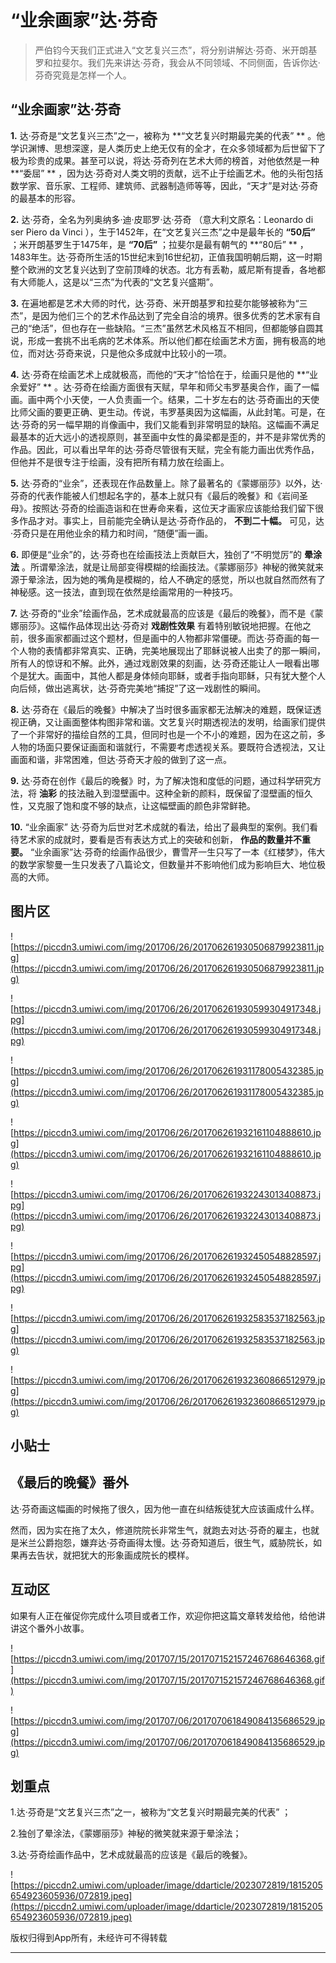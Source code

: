 # “业余画家”达·芬奇

> 严伯钧今天我们正式进入“文艺复兴三杰”，将分别讲解达·芬奇、米开朗基罗和拉斐尔。我们先来讲达·芬奇，我会从不同领域、不同侧面，告诉你达·芬奇究竟是怎样一个人。

## “业余画家”达·芬奇

 **1.** 达·芬奇是“文艺复兴三杰”之一，被称为 **“文艺复兴时期最完美的代表” ** 。他学识渊博、思想深邃，是人类历史上绝无仅有的全才，在众多领域都为后世留下了极为珍贵的成果。甚至可以说，将达·芬奇列在艺术大师的榜首，对他依然是一种 **“委屈” ** ，因为达·芬奇对人类文明的贡献，远不止于绘画艺术。他的头衔包括数学家、音乐家、工程师、建筑师、武器制造师等等，因此，“天才”是对达·芬奇的最基本的形容。

 **2.** 达·芬奇，全名为列奥纳多·迪·皮耶罗·达·芬奇 （意大利文原名：Leonardo di ser Piero da Vinci ），生于1452年，在“文艺复兴三杰”之中是最年长的 **“50后”** ；米开朗基罗生于1475年，是 **“70后”** ；拉斐尔是最有朝气的 **“80后” ** ，1483年生。达·芬奇所生活的15世纪末到16世纪初，正值我国明朝后期，这一时期整个欧洲的文艺复兴达到了空前顶峰的状态。北方有丢勒，威尼斯有提香，各地都有大师能人，这是以“三杰”为代表的“文艺复兴盛期”。

 **3.** 在遍地都是艺术大师的时代，达·芬奇、米开朗基罗和拉斐尔能够被称为“三杰”，是因为他们三个的艺术作品达到了完全自洽的境界。很多优秀的艺术家有自己的“绝活”，但也存在一些缺陷。“三杰”虽然艺术风格互不相同，但都能够自圆其说，形成一套挑不出毛病的艺术体系。所以他们都在绘画艺术方面，拥有极高的地位，而对达·芬奇来说，只是他众多成就中比较小的一项。

 **4.** 达·芬奇在绘画艺术上成就极高，而他的“天才”恰恰在于，绘画只是他的 **“业余爱好” ** 。达·芬奇在绘画方面很有天赋，早年和师父韦罗基奥合作，画了一幅画。画中两个小天使，一人负责画一个。结果，二十岁左右的达·芬奇画出的天使比师父画的要更正确、更生动。传说，韦罗基奥因为这幅画，从此封笔。可是，在达·芬奇的另一幅早期的肖像画中，我们又能看到非常明显的缺陷。这幅画不满足最基本的近大远小的透视原则，甚至画中女性的鼻梁都是歪的，并不是非常优秀的作品。因此，可以看出早年的达·芬奇尽管很有天赋，完全有能力画出优秀作品，但他并不是很专注于绘画，没有把所有精力放在绘画上。

 **5.** 达·芬奇的“业余”，还表现在作品数量上。除了最著名的《蒙娜丽莎》以外，达·芬奇的代表作能被人们想起名字的，基本上就只有《最后的晚餐》和《岩间圣母》。按照达·芬奇的绘画造诣和在世寿命来看，这位天才画家应该能给我们留下很多作品才对。事实上，目前能完全确认是达·芬奇作品的， **不到二十幅。** 可见，达·芬奇只是在用他业余的精力和时间，“随便”画一画。

 **6.** 即便是“业余”的，达·芬奇也在绘画技法上贡献巨大，独创了“不明觉厉”的 **晕涂法** 。所谓晕涂法，就是让局部变得模糊的绘画技法。《蒙娜丽莎》神秘的微笑就来源于晕涂法，因为她的嘴角是模糊的，给人不确定的感觉，所以也就自然而然有了神秘感。这一技法，直到现在依然是绘画常用的一种技巧。

 **7.** 达·芬奇的“业余”绘画作品，艺术成就最高的应该是《最后的晚餐》，而不是《蒙娜丽莎》。这幅作品体现出达·芬奇对 **戏剧性效果** 有着特别敏锐地把握。在他之前，很多画家都画过这个题材，但是画中的人物都非常僵硬。而达·芬奇画的每一个人物的表情都非常真实、正确，完美地展现出了耶稣说被人出卖了的那一瞬间，所有人的惊讶和不解。此外，通过戏剧效果的刻画，达·芬奇还能让人一眼看出哪个是犹大。画面中，其他人都是身体倾向耶稣，或者手指向耶稣，只有犹大整个人向后倾，做出逃离状，达·芬奇完美地“捕捉”了这一戏剧性的瞬间。

 **8.** 达·芬奇在《最后的晚餐》中解决了当时很多画家都无法解决的难题，既保证透视正确，又让画面整体构图非常和谐。文艺复兴时期透视法的发明，给画家们提供了一个非常好的描绘自然的工具，但同时也是一个不小的难题，因为在这之前，多人物的场面只要保证画面和谐就行，不需要考虑透视关系。要既符合透视法，又让画面和谐，非常困难，但达·芬奇天才般的做到了这一点。

 **9.** 达·芬奇在创作《最后的晚餐》时，为了解决饱和度低的问题，通过科学研究方法，将 **油彩** 的技法融入到湿壁画中。这种全新的颜料，既保留了湿壁画的恒久性，又克服了饱和度不够的缺点，让这幅壁画的颜色非常鲜艳。

 **10.** “业余画家” 达·芬奇为后世对艺术成就的看法，给出了最典型的案例。我们看待艺术家的成就时，要看是否有表达方式上的突破和创新， **作品的数量并不重要。** “业余画家”达·芬奇的绘画作品很少，曹雪芹一生只写了一本《红楼梦》，伟大的数学家黎曼一生只发表了八篇论文，但数量并不影响他们成为影响巨大、地位极高的大师。

## 图片区

![https://piccdn3.umiwi.com/img/201706/26/201706261930506879923811.jpg](https://piccdn3.umiwi.com/img/201706/26/201706261930506879923811.jpg)

![https://piccdn3.umiwi.com/img/201706/26/201706261930599304917348.jpg](https://piccdn3.umiwi.com/img/201706/26/201706261930599304917348.jpg)

![https://piccdn3.umiwi.com/img/201706/26/201706261931178005432385.jpg](https://piccdn3.umiwi.com/img/201706/26/201706261931178005432385.jpg)

![https://piccdn3.umiwi.com/img/201706/26/201706261932161104888610.jpg](https://piccdn3.umiwi.com/img/201706/26/201706261932161104888610.jpg)

![https://piccdn3.umiwi.com/img/201706/26/201706261932243013408873.jpg](https://piccdn3.umiwi.com/img/201706/26/201706261932243013408873.jpg)

![https://piccdn3.umiwi.com/img/201706/26/201706261932450548828597.jpg](https://piccdn3.umiwi.com/img/201706/26/201706261932450548828597.jpg)

![https://piccdn3.umiwi.com/img/201706/26/201706261932583537182563.jpg](https://piccdn3.umiwi.com/img/201706/26/201706261932583537182563.jpg)

![https://piccdn3.umiwi.com/img/201706/26/201706261932360866512979.jpg](https://piccdn3.umiwi.com/img/201706/26/201706261932360866512979.jpg)

## 小贴士

## 《最后的晚餐》番外

达·芬奇画这幅画的时候拖了很久，因为他一直在纠结叛徒犹大应该画成什么样。

然而，因为实在拖了太久，修道院院长非常生气，就跑去对达·芬奇的雇主，也就是米兰公爵抱怨，嫌弃达·芬奇画得太慢。达·芬奇知道后，很生气，威胁院长，如果再去告状，就把犹大的形象画成院长的模样。

## 互动区

如果有人正在催促你完成什么项目或者工作，欢迎你把这篇文章转发给他，给他讲讲这个番外小故事。

![https://piccdn3.umiwi.com/img/201707/15/201707152157246768646368.gif](https://piccdn3.umiwi.com/img/201707/15/201707152157246768646368.gif)

![https://piccdn3.umiwi.com/img/201707/06/201707061849084135686529.jpg](https://piccdn3.umiwi.com/img/201707/06/201707061849084135686529.jpg)

## 划重点

1.达·芬奇是“文艺复兴三杰”之一，被称为“文艺复兴时期最完美的代表” ；

2.独创了晕涂法，《蒙娜丽莎》神秘的微笑就来源于晕涂法；

3.达·芬奇绘画作品中，艺术成就最高的应该是《最后的晚餐》。

![https://piccdn2.umiwi.com/uploader/image/ddarticle/2023072819/1815205654923605936/072819.jpeg](https://piccdn2.umiwi.com/uploader/image/ddarticle/2023072819/1815205654923605936/072819.jpeg)

版权归得到App所有，未经许可不得转载

---
